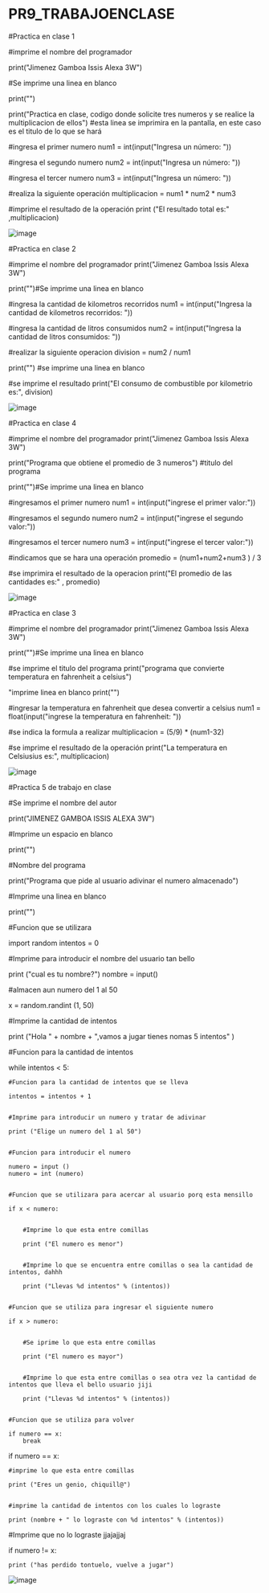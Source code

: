 # PR9_TRABAJOENCLASE


#Practica en clase 1

#imprime el nombre del programador

print("Jimenez Gamboa Issis Alexa 3W")

#Se imprime una linea en blanco

print("")


print("Practica en clase,  codigo donde solicite tres numeros y se realice la multiplicacion de ellos") #esta linea se imprimira en la pantalla, en este caso es el titulo de lo que se hará

#ingresa el primer numero
num1 = int(input("Ingresa un número: "))

#ingresa el segundo numero
num2 = int(input("Ingresa un número: "))

#ingresa el tercer numero
num3 = int(input("Ingresa un número: "))

#realiza la siguiente operación
multiplicacion = num1 * num2 * num3

#imprime el resultado de la operación
print ("El resultado total es:" ,multiplicacion)

![image](https://github.com/user-attachments/assets/e4e66d9c-8f2d-4ebe-b041-459068a313f8)




#Practica en clase 2

#imprime el nombre del programador 
print("Jimenez Gamboa Issis Alexa 3W")

print("")#Se imprime una linea en blanco

#ingresa la cantidad de kilometros recorridos 
num1 = int(input("Ingresa la cantidad de kilometros recorridos: "))

#ingresa la cantidad de litros consumidos 
num2 = int(input("Ingresa la cantidad de litros consumidos: "))

#realizar la siguiente operacion
division = num2 / num1

print("") #se imprime una linea en blanco 

#se imprime el resultado 
print("El consumo de combustible por kilometrio es:", division)

![image](https://github.com/user-attachments/assets/d7903aa3-a4d1-4e43-972e-764de5cb91bd)




#Practica en clase 4

#imprime el nombre del programador 
print("Jimenez Gamboa Issis Alexa 3W")

print("Programa que obtiene el promedio de 3 numeros") #titulo del programa 

print("")#Se imprime una linea en blanco

#ingresamos el primer numero 
num1 = int(input("ingrese el primer valor:"))

#ingresamos el segundo numero
num2 = int(input("ingrese el segundo valor:"))

#ingresamos el tercer numero 
num3 = int(input("ingrese el tercer valor:"))

#indicamos que se hara una operación
promedio = (num1+num2+num3 ) / 3 

#se imprimira el resultado de la operacion
print("El promedio de las cantidades es:" , promedio)

![image](https://github.com/user-attachments/assets/56f01d09-e605-43ec-bbd8-e6aad221224e)




#Practica en clase 3

#imprime el nombre del programador
print("Jimenez Gamboa Issis Alexa 3W")

print("")#Se imprime una linea en blanco

#se imprime el titulo del programa 
print("programa que convierte temperatura en fahrenheit a celsius")

"imprime linea en blanco 
print("")

#ingresar la temperatura en fahrenheit que desea convertir a celsius
num1 = float(input("ingrese la temperatura en fahrenheit: "))

#se indica la formula a realizar
multiplicacion = (5/9) * (num1-32)

#se imprime el resultado de la operación
print("La temperatura en Celsiusius es:", multiplicacion)

![image](https://github.com/user-attachments/assets/02f7d0d7-abeb-4d7b-9147-358f2f0d628b)




#Practica 5 de trabajo en clase

#Se imprime el nombre del autor 

print("JIMENEZ GAMBOA ISSIS ALEXA 3W")


#Imprime un espacio en blanco

print("")


#Nombre del programa 

print("Programa que pide al usuario adivinar el numero almacenado")


#Imprime una linea en blanco

print("")


#Funcion que se utilizara 

import random
intentos = 0


#Imprime para introducir el nombre del usuario tan bello 

print ("cual es tu nombre?")
nombre = input()


#almacen aun numero del 1 al 50

x = random.randint (1, 50)


#Imprime la cantidad de intentos 

print ("Hola " + nombre + ",vamos a jugar tienes nomas 5 intentos" )


#Funcion para la cantidad de intentos 

while intentos < 5:


    #Funcion para la cantidad de intentos que se lleva 
    
    intentos = intentos + 1

    
    #Imprime para introducir un numero y tratar de adivinar 
    
    print ("Elige un numero del 1 al 50")

    
    #Funcion para introducir el numero 
    
    numero = input ()
    numero = int (numero)

    
    #Funcion que se utilizara para acercar al usuario porq esta mensillo 
    
    if x < numero:

    
        #Imprime lo que esta entre comillas
        
        print ("El numero es menor")

        
        #Imprime lo que se encuentra entre comillas o sea la cantidad de intentos, dahhh
        
        print ("Llevas %d intentos" % (intentos))

        
    #Funcion que se utiliza para ingresar el siguiente numero 
    
    if x > numero:

    
        #Se iprime lo que esta entre comillas 
        
        print ("El numero es mayor")

        
        #Imprime lo que esta entre comillas o sea otra vez la cantidad de intentos que lleva el bello usuario jiji
        
        print ("Llevas %d intentos" % (intentos))

        
    #Funcion que se utiliza para volver 
    
    if numero == x:
        break


if numero == x:


    #imprime lo que esta entre comillas 
    
    print ("Eres un genio, chiquill@")

    
    #imprime la cantidad de intentos con los cuales lo lograste 
    
    print (nombre + " lo lograste con %d intentos" % (intentos))

    
#Imprime que no lo lograste jjajajjaj

if numero != x:


    print ("has perdido tontuelo, vuelve a jugar")

![image](https://github.com/user-attachments/assets/f23acada-27cc-4227-a865-8d846dea01d5)




